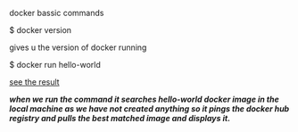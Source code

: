 docker bassic commands 

$ docker version
 
gives u the version of docker running

 

$ docker run hello-world


[see the result](https://github.com/kilzol/Docker-tutorial/blob/master/Docker-practical/Images/Screenshot%20(40).png)

 
***when we run the command it searches hello-world docker image in the local machine as we have not created anything so it pings the docker hub registry and pulls the best matched image and displays it.***





